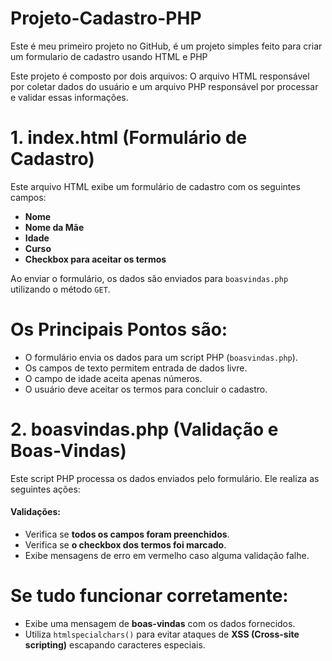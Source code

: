 # Projeto-Cadastro-PHP
Este é meu primeiro projeto no GitHub, é um projeto simples feito para criar um formulario de cadastro usando HTML e PHP

Este projeto é composto por dois arquivos: O arquivo HTML responsável por coletar dados do usuário e um arquivo PHP responsável por processar e validar essas informações.


# 1. index.html (Formulário de Cadastro)

Este arquivo HTML exibe um formulário de cadastro com os seguintes campos:

* **Nome**
* **Nome da Mãe**
* **Idade**
* **Curso**
* **Checkbox para aceitar os termos**

Ao enviar o formulário, os dados são enviados para `boasvindas.php` utilizando o método `GET`.

# Os Principais Pontos são:

* O formulário envia os dados para um script PHP (`boasvindas.php`).
* Os campos de texto permitem entrada de dados livre.
* O campo de idade aceita apenas números.
* O usuário deve aceitar os termos para concluir o cadastro.

# 2. boasvindas.php (Validação e Boas-Vindas)

Este script PHP processa os dados enviados pelo formulário. Ele realiza as seguintes ações:

#### Validações:

* Verifica se **todos os campos foram preenchidos**.
* Verifica se **o checkbox dos termos foi marcado**.
* Exibe mensagens de erro em vermelho caso alguma validação falhe.

# Se tudo funcionar corretamente:

* Exibe uma mensagem de **boas-vindas** com os dados fornecidos.
* Utiliza `htmlspecialchars()` para evitar ataques de **XSS (Cross-site scripting)** escapando caracteres especiais.
